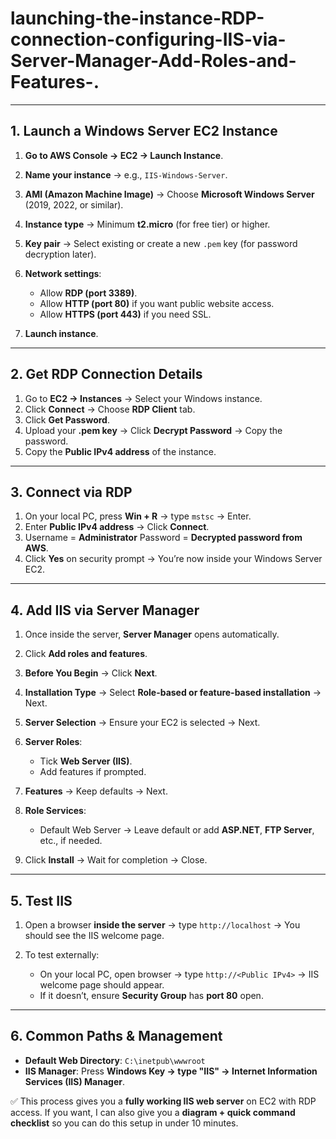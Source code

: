 # launching-the-instance-RDP-connection-configuring-IIS-via-Server-Manager-Add-Roles-and-Features-.



---

## **1. Launch a Windows Server EC2 Instance**

1. **Go to AWS Console → EC2 → Launch Instance**.
2. **Name your instance** → e.g., `IIS-Windows-Server`.
3. **AMI (Amazon Machine Image)** → Choose **Microsoft Windows Server** (2019, 2022, or similar).
4. **Instance type** → Minimum **t2.micro** (for free tier) or higher.
5. **Key pair** → Select existing or create a new `.pem` key (for password decryption later).
6. **Network settings**:

   * Allow **RDP (port 3389)**.
   * Allow **HTTP (port 80)** if you want public website access.
   * Allow **HTTPS (port 443)** if you need SSL.
7. **Launch instance**.

---

## **2. Get RDP Connection Details**

1. Go to **EC2 → Instances** → Select your Windows instance.
2. Click **Connect** → Choose **RDP Client** tab.
3. Click **Get Password**.
4. Upload your **.pem key** → Click **Decrypt Password** → Copy the password.
5. Copy the **Public IPv4 address** of the instance.

---

## **3. Connect via RDP**

1. On your local PC, press **Win + R** → type `mstsc` → Enter.
2. Enter **Public IPv4 address** → Click **Connect**.
3. Username = **Administrator**
   Password = **Decrypted password from AWS**.
4. Click **Yes** on security prompt → You’re now inside your Windows Server EC2.

---

## **4. Add IIS via Server Manager**

1. Once inside the server, **Server Manager** opens automatically.
2. Click **Add roles and features**.
3. **Before You Begin** → Click **Next**.
4. **Installation Type** → Select **Role-based or feature-based installation** → Next.
5. **Server Selection** → Ensure your EC2 is selected → Next.
6. **Server Roles**:

   * Tick **Web Server (IIS)**.
   * Add features if prompted.
7. **Features** → Keep defaults → Next.
8. **Role Services**:

   * Default Web Server → Leave default or add **ASP.NET**, **FTP Server**, etc., if needed.
9. Click **Install** → Wait for completion → Close.

---

## **5. Test IIS**

1. Open a browser **inside the server** → type `http://localhost` → You should see the IIS welcome page.
2. To test externally:

   * On your local PC, open browser → type `http://<Public IPv4>` → IIS welcome page should appear.
   * If it doesn’t, ensure **Security Group** has **port 80** open.

---

## **6. Common Paths & Management**

* **Default Web Directory**: `C:\inetpub\wwwroot`
* **IIS Manager**: Press **Windows Key → type "IIS" → Internet Information Services (IIS) Manager**.


✅ This process gives you a **fully working IIS web server** on EC2 with RDP access.
If you want, I can also give you a **diagram + quick command checklist** so you can do this setup in under 10 minutes.
